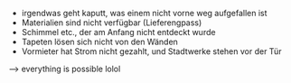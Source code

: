 - irgendwas geht kaputt, was einem nicht vorne weg aufgefallen ist
- Materialien sind nicht verfügbar (Lieferengpass)
- Schimmel etc., der am Anfang nicht entdeckt wurde
- Tapeten lösen sich nicht von den Wänden
- Vormieter hat Strom nicht gezahlt, und Stadtwerke stehen vor der Tür

--> everything is possible lolol